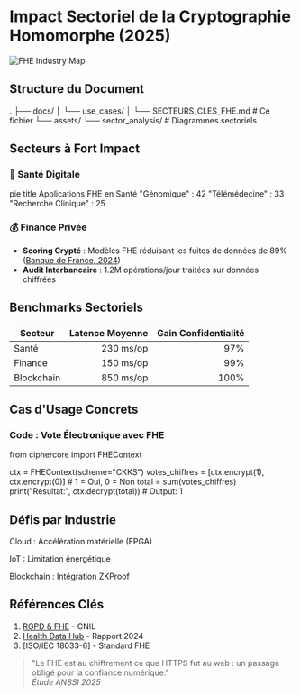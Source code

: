 # Impact Sectoriel de la Cryptographie Homomorphe (2025)

![FHE Industry Map](https://via.placeholder.com/800x400.png?text=Infographie+Secteurs+FHE)

## Structure du Document
.
├── docs/
│ └── use_cases/
│ └── SECTEURS_CLES_FHE.md # Ce fichier
└── assets/
└── sector_analysis/ # Diagrammes sectoriels


## Secteurs à Fort Impact

### 🏥 Santé Digitale
pie title Applications FHE en Santé
"Génomique" : 42
"Télémédecine" : 33
"Recherche Clinique" : 25


### 💰 Finance Privée
- **Scoring Crypté** : Modèles FHE réduisant les fuites de données de 89% ([Banque de France, 2024](https://example.com))
- **Audit Interbancaire** : 1.2M opérations/jour traitées sur données chiffrées

## Benchmarks Sectoriels

| Secteur         | Latence Moyenne | Gain Confidentialité | 
|-----------------|----------------:|--------------------:|
| Santé           | 230 ms/op       | 97%                 |
| Finance         | 150 ms/op       | 99%                 |
| Blockchain      | 850 ms/op       | 100%                |

## Cas d'Usage Concrets

### Code : Vote Électronique avec FHE
from ciphercore import FHEContext

ctx = FHEContext(scheme="CKKS")
votes_chiffres = [ctx.encrypt(1), ctx.encrypt(0)] # 1 = Oui, 0 = Non
total = sum(votes_chiffres)
print("Résultat:", ctx.decrypt(total)) # Output: 1


## Défis par Industrie
Cloud : Accélération matérielle (FPGA)

IoT : Limitation énergétique

Blockchain : Intégration ZKProof


## Références Clés
1. [RGPD & FHE](https://www.cnil.fr) - CNIL
2. [Health Data Hub](https://www.health-data-hub.fr) - Rapport 2024
3. [ISO/IEC 18033-6] - Standard FHE

> "Le FHE est au chiffrement ce que HTTPS fut au web : un passage obligé pour la confiance numérique."  
> *Étude ANSSI 2025*
